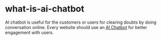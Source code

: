 # what-is-ai-chatbot
AI chatbot is useful for the customers or users for clearing doubts by doing conversation online. Every website should use an [AI Chatbot](https://techcentred.com/top-10-ai-chatbot-development-companies-2020/) for better engagement with users.
